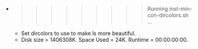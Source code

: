 * >>>>>>>>> Running inst-min-con-dircolors.sh ...
  * Set dircolors to use  to make ls more beautiful.
  * Disk size = 1406308K. Space Used = 24K. Runtime = 00:00:00:00.
